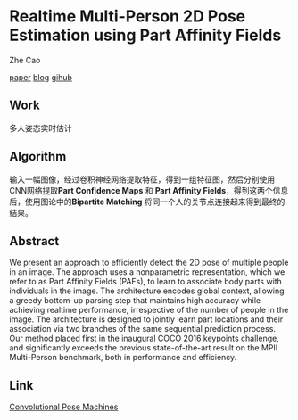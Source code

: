 # Realtime Multi-Person 2D Pose Estimation using Part Affinity Fields

Zhe Cao

[paper](https://arxiv.org/pdf/1611.08050.pdf) [blog](https://blog.csdn.net/zhangjunhit/article/details/70308555) [gihub](https://github.com/ZheC/Realtime_Multi-Person_Pose_Estimation)

## Work

多人姿态实时估计



## Algorithm

输入一幅图像，经过卷积神经网络提取特征，得到一组特征图，然后分别使用CNN网络提取**Part Confidence Maps** 和 **Part Affinity Fields**，得到这两个信息后，使用图论中的**Bipartite Matching** 将同一个人的关节点连接起来得到最终的结果。

## Abstract
We present an approach to efficiently detect the 2D pose of multiple people in an image. The approach uses a nonparametric representation, which we refer to as Part Affinity Fields (PAFs), to learn to associate body parts with individuals in the image. The architecture encodes global context, allowing a greedy bottom-up parsing step that maintains high accuracy while achieving realtime performance, irrespective of the number of people in the image. The architecture is designed to jointly learn part locations and their association via two branches of the same sequential prediction process. Our method placed first in the inaugural COCO 2016 keypoints challenge, and significantly exceeds the previous state-of-the-art result on the MPII Multi-Person benchmark, both in performance and efficiency. 

## Link

[Convolutional Pose Machines](https://github.com/ZRHonor/Paper/blob/master/CV/Convolutional%20Pose%20Machines.md)

